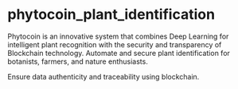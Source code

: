 # phytocoin_plant_identification
Phytocoin is an innovative system that combines Deep Learning for intelligent plant recognition with the security and transparency of Blockchain technology.
Automate and secure plant identification for botanists, farmers, and nature enthusiasts.

Ensure data authenticity and traceability using blockchain.
